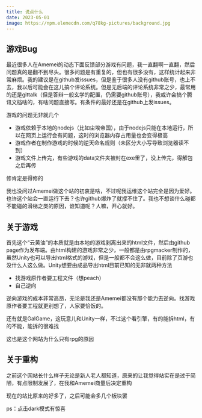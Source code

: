 ```yaml
---
title: 说点什么
date: 2023-05-01
image: https://npm.elemecdn.com/q78kg-pictures/background.jpg
---
```


## 游戏Bug

最近很多人在Amemei的动态下面反馈部分游戏有问题，我一直翻啊一直翻，然后问题真的是翻不到尽头。很多问题是有重复的，但也有很多没有，这样统计起来非常麻烦。我的建议是在github发issues，但是鉴于很多人没有github账号，也上不去，我以后可能会在这儿搞个评论系统。但是无后端的评论系统非常之少，最常用的还是gittalk（但是答辩一般玄学的配置，仍需要github账号），我或许会搞个腾讯文档啥的，有啥问题直接写。有条件的最好还是在github上发issues。

游戏的问题无非就几个

* 游戏依赖于本地的nodejs（比如尘埃帝国），由于nodejs只能在本地运行，所以在网页上运行会有问题，这时的浏览器内存占用量也会变得极高
* 游戏作者在制作游戏的时候的逆天命名规则（未区分大小写导致浏览器读不到）
* 游戏文件上传完，有些游戏的data文件夹被封在exe里了，没上传完，得解包之后再传

修肯定是得修的

我也没问过Amemei做这个站的初衷是啥，不过呢我运维这个站完全是因为爱好。也许这个站会一直运行下去？也许github爆炸了就撑不住了。我也不想谈什么碰都不能碰的滑梯之类的原因，谁知道呢？人嘛，开心就好。

## 关于游戏

首先这个“云黄油”的本质就是由本地的游戏剥离出来的html文件，然后由github page作为发布端。由html构建的游戏非常之少，一般都是由rpgmacker制作的，虽然Unity也可以导出html格式的游戏，但是一般都不会这么做，目前除了页游也没什么人这么做。Unity想要由成品导出html目前已知的无非就两种方法

* 找游戏原作者要工程文件（想peach）
* 自己逆向

逆向游戏的成本非常高昂，无论是我还是Amemei都没有那个能力去逆向。找游戏原作者要工程就更别想了，人家要恰饭的。

还有就是GalGame，这玩意儿和Unity一样，不过这个看引擎，有的能拆html，有的不能，能拆的很难找

这也是这个网站为什么只有rpg的原因

## 关于重构

之前这个网站长什么样子无论是新人老人都知道，原来的让我觉得站实在是过于简陋，有点限制发展了，在我和Amemei商量后决定重构

现在的站比原来的好多了，之后可能会多几个板块罢

ps：点击dark模式有惊喜